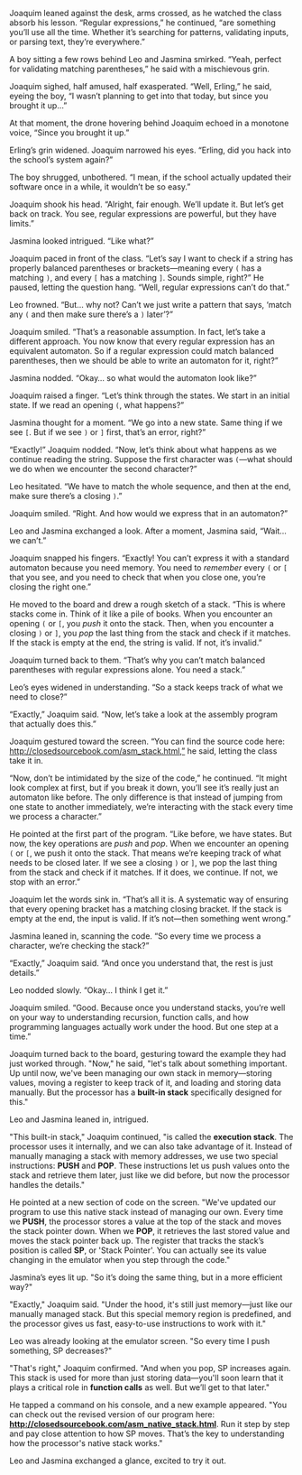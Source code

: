 Joaquim leaned against the desk, arms crossed, as he watched the class absorb his lesson. “Regular expressions,” he continued, “are something you’ll use all the time. Whether it’s searching for patterns, validating inputs, or parsing text, they’re everywhere.”

A boy sitting a few rows behind Leo and Jasmina smirked. “Yeah, perfect for validating matching parentheses,” he said with a mischievous grin.

Joaquim sighed, half amused, half exasperated. “Well, Erling,” he said, eyeing the boy, “I wasn’t planning to get into that today, but since you brought it up…”

At that moment, the drone hovering behind Joaquim echoed in a monotone voice, “Since you brought it up.”

Erling’s grin widened. Joaquim narrowed his eyes. “Erling, did you hack into the school’s system again?”

The boy shrugged, unbothered. “I mean, if the school actually updated their software once in a while, it wouldn’t be so easy.”

Joaquim shook his head. “Alright, fair enough. We’ll update it. But let’s get back on track. You see, regular expressions are powerful, but they have limits.”

Jasmina looked intrigued. “Like what?”

Joaquim paced in front of the class. “Let’s say I want to check if a string has properly balanced parentheses or brackets—meaning every `(` has a matching `)`, and every `[` has a matching `]`. Sounds simple, right?” He paused, letting the question hang. “Well, regular expressions can’t do that.”

Leo frowned. “But… why not? Can’t we just write a pattern that says, ‘match any `(` and then make sure there’s a `)` later’?”

Joaquim smiled. “That’s a reasonable assumption. In fact, let’s take a different approach. You now know that every regular expression has an equivalent automaton. So if a regular expression could match balanced parentheses, then we should be able to write an automaton for it, right?”

Jasmina nodded. “Okay… so what would the automaton look like?”

Joaquim raised a finger. “Let’s think through the states. We start in an initial state. If we read an opening `(`, what happens?”

Jasmina thought for a moment. “We go into a new state. Same thing if we see `[`. But if we see `)` or `]` first, that’s an error, right?”

“Exactly!” Joaquim nodded. “Now, let’s think about what happens as we continue reading the string. Suppose the first character was `(`—what should we do when we encounter the second character?”

Leo hesitated. “We have to match the whole sequence, and then at the end, make sure there’s a closing `)`.”

Joaquim smiled. “Right. And how would we express that in an automaton?”

Leo and Jasmina exchanged a look. After a moment, Jasmina said, “Wait… we can’t.”

Joaquim snapped his fingers. “Exactly! You can’t express it with a standard automaton because you need memory. You need to *remember* every `(` or `[` that you see, and you need to check that when you close one, you’re closing the right one.”

He moved to the board and drew a rough sketch of a stack. “This is where stacks come in. Think of it like a pile of books. When you encounter an opening `(` or `[`, you *push* it onto the stack. Then, when you encounter a closing `)` or `]`, you *pop* the last thing from the stack and check if it matches. If the stack is empty at the end, the string is valid. If not, it’s invalid.”

Joaquim turned back to them. “That’s why you can’t match balanced parentheses with regular expressions alone. You need a stack.”

Leo’s eyes widened in understanding. “So a stack keeps track of what we need to close?”

“Exactly,” Joaquim said. “Now, let’s take a look at the assembly program that actually does this.”

Joaquim gestured toward the screen. “You can find the source code here: http://closedsourcebook.com/asm_stack.html,” he said, letting the class take it in. 

“Now, don’t be intimidated by the size of the code,” he continued. “It might look complex at first, but if you break it down, you’ll see it’s really just an automaton like before. The only difference is that instead of jumping from one state to another immediately, we’re interacting with the stack every time we process a character.”

He pointed at the first part of the program. “Like before, we have states. But now, the key operations are *push* and *pop*. When we encounter an opening `(` or `[`, we push it onto the stack. That means we’re keeping track of what needs to be closed later. If we see a closing `)` or `]`, we pop the last thing from the stack and check if it matches. If it does, we continue. If not, we stop with an error.”

Joaquim let the words sink in. “That’s all it is. A systematic way of ensuring that every opening bracket has a matching closing bracket. If the stack is empty at the end, the input is valid. If it’s not—then something went wrong.”

Jasmina leaned in, scanning the code. “So every time we process a character, we’re checking the stack?”

“Exactly,” Joaquim said. “And once you understand that, the rest is just details.” 

Leo nodded slowly. “Okay… I think I get it.”

Joaquim smiled. “Good. Because once you understand stacks, you’re well on your way to understanding recursion, function calls, and how programming languages actually work under the hood. But one step at a time.”

Joaquim turned back to the board, gesturing toward the example they had just worked through. "Now," he said, "let's talk about something important. Up until now, we've been managing our own stack in memory—storing values, moving a register to keep track of it, and loading and storing data manually. But the processor has a **built-in stack** specifically designed for this."

Leo and Jasmina leaned in, intrigued.

"This built-in stack," Joaquim continued, "is called the **execution stack**. The processor uses it internally, and we can also take advantage of it. Instead of manually managing a stack with memory addresses, we use two special instructions: **PUSH** and **POP**. These instructions let us push values onto the stack and retrieve them later, just like we did before, but now the processor handles the details."

He pointed at a new section of code on the screen. "We've updated our program to use this native stack instead of managing our own. Every time we **PUSH**, the processor stores a value at the top of the stack and moves the stack pointer down. When we **POP**, it retrieves the last stored value and moves the stack pointer back up. The register that tracks the stack’s position is called **SP**, or 'Stack Pointer'. You can actually see its value changing in the emulator when you step through the code."

Jasmina’s eyes lit up. "So it’s doing the same thing, but in a more efficient way?"

"Exactly," Joaquim said. "Under the hood, it's still just memory—just like our manually managed stack. But this special memory region is predefined, and the processor gives us fast, easy-to-use instructions to work with it."

Leo was already looking at the emulator screen. "So every time I push something, SP decreases?"

"That's right," Joaquim confirmed. "And when you pop, SP increases again. This stack is used for more than just storing data—you'll soon learn that it plays a critical role in **function calls** as well. But we’ll get to that later."

He tapped a command on his console, and a new example appeared. "You can check out the revised version of our program here: **http://closedsourcebook.com/asm_native_stack.html**. Run it step by step and pay close attention to how SP moves. That’s the key to understanding how the processor's native stack works."

Leo and Jasmina exchanged a glance, excited to try it out.